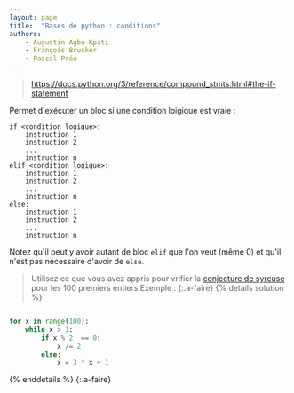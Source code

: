 ```yaml
---
layout: page
title:  "Bases de python : conditions"
authors: 
    - Augustin Agbo-Kpati
    - François Brucker
    - Pascal Préa
---
```



> <https://docs.python.org/3/reference/compound_stmts.html#the-if-statement>

Permet d'exécuter un bloc si une condition loigique est vraie :

```text
if <condition logique>:
    instruction 1
    instruction 2
    ...
    instruction n
elif <condition logique>:
    instruction 1
    instruction 2
    ...
    instruction n
else:
    instruction 1
    instruction 2
    ...
    instruction n
```

Notez qu'il peut y avoir autant de bloc `elif` que l'on veut (même 0) et qu'il n'est pas nécessaire d'avoir de `else`.

> Utilisez ce que vous avez appris pour vrifier la [conjecture de syrcuse](https://fr.wikipedia.org/wiki/Conjecture_de_Syracuse) pour les 100 premiers entiers
Exemple :
{:.a-faire}
{% details solution %}

```python

for x in range(100):
    while x > 1:
        if x % 2  == 0:
            x /= 2
        else:
            x = 3 * x + 1
```

{% enddetails %}
{:.a-faire}